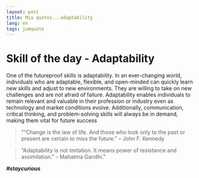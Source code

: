```yaml
---
layout: post
title: Mia quotes...adaptability
lang: en
tags: jumquote
---
```


# Skill of the day - Adaptability

One of the futureproof skills is adaptability. 
In an ever-changing world, individuals who are adaptable, flexible, and open-minded can quickly learn new skills and adjust to new environments. 
They are willing to take on new challenges and are not afraid of failure. 
Adaptability enables individuals to remain relevant and valuable in their profession or industry even as technology and market conditions evolve. 
Additionally, communication, critical thinking, and problem-solving skills will always be in demand, making them vital for future success

> "“Change is the law of life. And those who look only to the past or present are certain to miss the future.” – John F. Kennedy

> “Adaptability is not imitation. It means power of resistance and assimilation.” – Mahatma Gandhi."


_**#staycurious**_
